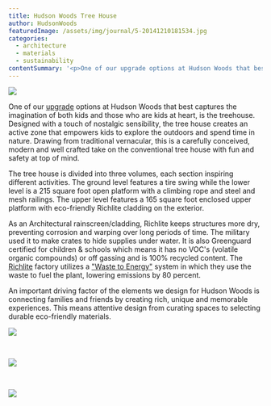 ```yaml
---
title: Hudson Woods Tree House
author: HudsonWoods
featuredImage: /assets/img/journal/5-20141210181534.jpg
categories:
  - architecture
  - materials
  - sustainability
contentSummary: '<p>One of our upgrade options at Hudson Woods that best captures the imagination of both kids and those who are kids at heart, is the treehouse. Designed with a touch of nostalgic sensibility, the tree house creates an active zone that empowers kids to explore the outdoors and spend time in nature.<br></p>'
---
```

<p><img src="/assets/img/journal/resized/5-20141210171632.jpg"></p><p>One of our <a href="http://hudsonwoods.com/upgrades">upgrade</a> options at Hudson Woods that best captures the imagination of both kids and those who are kids at heart, is the treehouse. Designed with a touch of nostalgic sensibility, the tree house creates an active zone that empowers kids to explore the outdoors and spend time in nature. Drawing from traditional vernacular, this is a carefully conceived, modern and well crafted take on the conventional tree house with fun and safety at top of mind.</p><p>The tree house is divided into three volumes, each section inspiring different activities. The ground level features a tire swing while the lower level is a 215 square foot open platform with a climbing rope and steel and mesh railings. The upper level features a 165 square foot enclosed upper platform with eco-friendly Richlite cladding on the exterior. </p><p>As an Architectural rainscreen/cladding, Richlite keeps structures  more dry, preventing corrosion and warping over long periods of time. The military used it to make crates to hide supplies under water. It is also Greenguard certified for children &amp; schools which means it has no VOC's (volatile organic compounds) or off gassing and is 100% recycled content. The <a href="http://www.richlite.com/" target="_blank">Richlite</a> factory utilizes a <a href="http://www.richlite.com/sustainability/we-tech.html" target="_blank">"Waste to Energy"</a> system in which they use the waste to fuel the plant, lowering emissions by 80 percent.</p><p> An important driving factor of the elements we design for Hudson Woods is connecting families and friends by creating rich, unique and memorable experiences. This means attentive design from curating spaces to selecting durable eco-friendly materials.</p><p><img src="/assets/img/journal/resized/0.jpg"></p><p><br></p><p><img src="/assets/img/journal/resized/3-20141210171722.png"><br></p><p><br></p><p><img src="http://hudsonwoods.com/assets/img/journal/resized/4-20141210171711.png"></p><p><br></p>